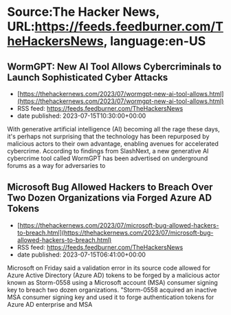 # Source:The Hacker News, URL:https://feeds.feedburner.com/TheHackersNews, language:en-US

## WormGPT: New AI Tool Allows Cybercriminals to Launch Sophisticated Cyber Attacks
 - [https://thehackernews.com/2023/07/wormgpt-new-ai-tool-allows.html](https://thehackernews.com/2023/07/wormgpt-new-ai-tool-allows.html)
 - RSS feed: https://feeds.feedburner.com/TheHackersNews
 - date published: 2023-07-15T10:30:00+00:00

With generative artificial intelligence (AI) becoming all the rage these days, it's perhaps not surprising that the technology has been repurposed by malicious actors to their own advantage, enabling avenues for accelerated cybercrime.
According to findings from SlashNext, a new generative AI cybercrime tool called WormGPT has been advertised on underground forums as a way for adversaries to

## Microsoft Bug Allowed Hackers to Breach Over Two Dozen Organizations via Forged Azure AD Tokens
 - [https://thehackernews.com/2023/07/microsoft-bug-allowed-hackers-to-breach.html](https://thehackernews.com/2023/07/microsoft-bug-allowed-hackers-to-breach.html)
 - RSS feed: https://feeds.feedburner.com/TheHackersNews
 - date published: 2023-07-15T06:41:00+00:00

Microsoft on Friday said a validation error in its source code allowed for Azure Active Directory (Azure AD) tokens to be forged by a malicious actor known as Storm-0558 using a Microsoft account (MSA) consumer signing key to breach two dozen organizations.
"Storm-0558 acquired an inactive MSA consumer signing key and used it to forge authentication tokens for Azure AD enterprise and MSA

